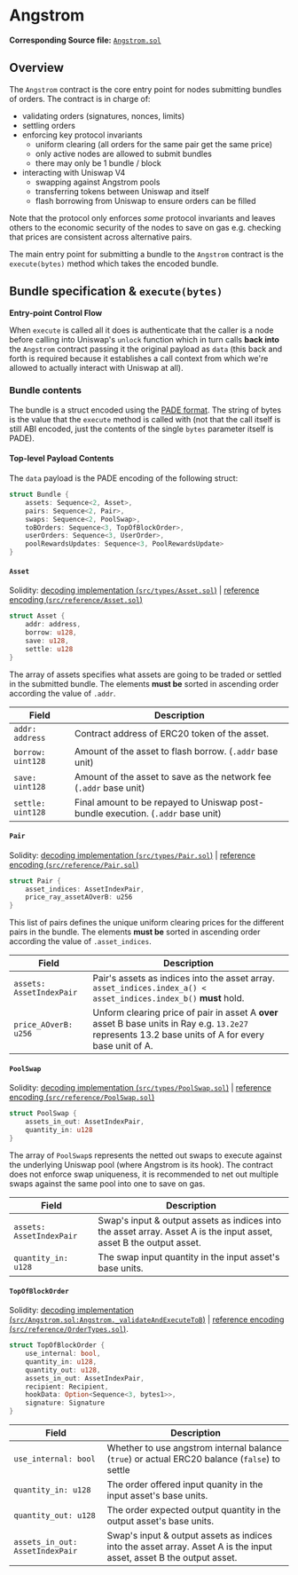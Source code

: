 # Angstrom

**Corresponding Source file:** [`Angstrom.sol`](../../contracts/src/Angstrom.sol)

## Overview

The `Angstrom` contract is the core entry point for nodes submitting bundles of orders. The contract
is in charge of:
- validating orders (signatures, nonces, limits)
- settling orders
- enforcing key protocol invariants
    - uniform clearing (all orders for the same pair get the same price)
    - only active nodes are allowed to submit bundles
    - there may only be 1 bundle / block
- interacting with Uniswap V4
    - swapping against Angstrom pools
    - transferring tokens between Uniswap and itself
    - flash borrowing from Uniswap to ensure orders can be filled

Note that the protocol only enforces *some* protocol invariants and leaves others to the economic
security of the nodes to save on gas e.g. checking that prices are consistent across alternative
pairs.

The main entry point for submitting a bundle to the `Angstrom` contract is the `execute(bytes)`
method which takes the encoded bundle.

## Bundle specification & `execute(bytes)`

**Entry-point Control Flow**

When `execute` is called all it does is authenticate that the caller is a node before calling into Uniswap's
`unlock` function which in turn calls **back into** the `Angstrom` contract passing it the original
payload as `data` (this back and forth is required because it establishes a call context from which
we're allowed to actually interact with Uniswap at all).

### Bundle contents

The bundle is a struct encoded using the [PADE format](./Encoding.md). The string of bytes is the
value that the `execute` method is called with (not that the call itself is still ABI encoded, just
the contents of the single `bytes` parameter itself is PADE).

#### Top-level Payload Contents

The `data` payload is the PADE encoding of the following struct:

```rust
struct Bundle {
    assets: Sequence<2, Asset>,
    pairs: Sequence<2, Pair>,
    swaps: Sequence<2, PoolSwap>,
    toBOrders: Sequence<3, TopOfBlockOrder>,
    userOrders: Sequence<3, UserOrder>,
    poolRewardsUpdates: Sequence<3, PoolRewardsUpdate>
}
```

#### `Asset`

Solidity: [decoding implementation (`src/types/Asset.sol`)](../../contracts/src/types/Asset.sol) | [reference
encoding (`src/reference/Asset.sol`)](../../contracts/src/reference/Asset.sol)

```rust
struct Asset {
    addr: address,
    borrow: u128,
    save: u128,
    settle: u128
}
```

The array of assets specifies what assets are going to be traded or settled in the submitted bundle.
The elements **must be** sorted in ascending order according the value of `.addr`.

|Field|Description|
|-----|-----------|
|`addr: address`|Contract address of ERC20 token of the asset. |
|`borrow: uint128`|Amount of the asset to flash borrow. (`.addr` base unit)|
|`save: uint128`|Amount of the asset to save as the network fee (`.addr` base unit)|
|`settle: uint128`|Final amount to be repayed to Uniswap post-bundle execution. (`.addr` base unit)|

#### `Pair`

Solidity: [decoding implementation (`src/types/Pair.sol`)](../../contracts/src/types/Pair.sol) | [reference
encoding (`src/reference/Pair.sol`)](../../contracts/src/reference/Pair.sol)

```rust
struct Pair {
    asset_indices: AssetIndexPair,
    price_ray_assetAOverB: u256
}

```

This list of pairs defines the unique uniform clearing prices for the different pairs in the bundle.
The elements **must be** sorted in ascending order according the value of `.asset_indices`.

|Field|Description|
|-----|-----------|
|`assets: AssetIndexPair`|Pair's assets as indices into the asset array. `asset_indices.index_a() < asset_indices.index_b()` **must** hold.|
|`price_AOverB: u256`|Unform clearing price of pair in asset A **over** asset B base units in Ray e.g. `13.2e27` represents 13.2 base units of A for every base unit of A.|



#### `PoolSwap`

Solidity: [decoding implementation (`src/types/PoolSwap.sol`)](../../contracts/src/types/PoolSwap.sol) | [reference
encoding (`src/reference/PoolSwap.sol`)](../../contracts/src/reference/PoolSwap.sol)


```rust
struct PoolSwap {
    assets_in_out: AssetIndexPair,
    quantity_in: u128
}
```

The array of `PoolSwap`s represents the netted out swaps to execute against the underlying Uniswap
pool (where Angstrom is its hook). The contract does not enforce swap uniqueness, it is recommended
to net out multiple swaps against the same pool into one to save on gas.

|Field|Description|
|-----|-----------|
|`assets: AssetIndexPair`|Swap's input & output assets as indices into the asset array. Asset A is the input asset, asset B the output asset.|
|`quantity_in: u128`|The swap input quantity in the input asset's base units.|

#### `TopOfBlockOrder`

Solidity: [decoding implementation (`src/Angstrom.sol:Angstrom._validateAndExecuteToB`)](../../contracts/src/Angstrom.sol) | [reference encoding (`src/reference/OrderTypes.sol`)](../../contracts/src/reference/OrderTypes.sol).

```rust
struct TopOfBlockOrder {
    use_internal: bool,
    quantity_in: u128,
    quantity_out: u128,
    assets_in_out: AssetIndexPair,
    recipient: Recipient,
    hookData: Option<Sequence<3, bytes1>>,
    signature: Signature
}
```

|Field|Description|
|-----|-----------|
|`use_internal: bool`|Whether to use angstrom internal balance (`true`) or actual ERC20 balance (`false`) to settle|
|`quantity_in: u128`|The order offered input quanity in the input asset's base units.|
|`quantity_out: u128`|The order expected output quantity in the output asset's base units.|
|`assets_in_out: AssetIndexPair`|Swap's input & output assets as indices into the asset array. Asset A is the input asset, asset B the output asset.|
